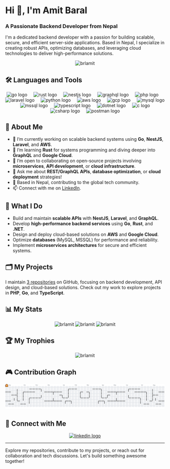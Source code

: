 # Hi 👋, I'm Amit Baral

### A Passionate Backend Developer from Nepal

I'm a dedicated backend developer with a passion for building scalable, secure, and efficient server-side applications. Based in Nepal, I specialize in creating robust APIs, optimizing databases, and leveraging cloud technologies to deliver high-performance solutions.

<p align="center">
  <img src="https://komarev.com/ghpvc/?username=brlamit&label=Profile%20views&color=0e75b6&style=flat" alt="brlamit" />
</p>

## 🛠️ Languages and Tools

<div align="center">
  <img src="https://skillicons.dev/icons?i=go" height="40" alt="go logo" />
  <img width="12" />
  <img src="https://skillicons.dev/icons?i=rust" height="40" alt="rust logo" />
  <img width="12" />
  <img src="https://skillicons.dev/icons?i=nestjs" height="40" alt="nestjs logo" />
  <img width="12" />
  <img src="https://skillicons.dev/icons?i=graphql" height="40" alt="graphql logo" />
  <img width="12" />
  <img src="https://skillicons.dev/icons?i=php" height="40" alt="php logo" />
  <img width="12" />
  <img src="https://skillicons.dev/icons?i=laravel" height="40" alt="laravel logo" />
  <img width="12" />
  <img src="https://skillicons.dev/icons?i=python" height="40" alt="python logo" />
  <img width="12" />
  <img src="https://skillicons.dev/icons?i=aws" height="40" alt="aws logo" />
  <img width="12" />
  <img src="https://skillicons.dev/icons?i=gcp" height="40" alt="gcp logo" />
  <img width="12" />
  <img src="https://skillicons.dev/icons?i=mysql" height="40" alt="mysql logo" />
  <img width="12" />
  <img src="https://skillicons.dev/icons?i=mssql" height="40" alt="mssql logo" />
  <img width="12" />
  <img src="https://skillicons.dev/icons?i=typescript" height="40" alt="typescript logo" />
  <img width="12" />
  <img src="https://skillicons.dev/icons?i=dotnet" height="40" alt="dotnet logo" />
  <img width="12" />
  <img src="https://skillicons.dev/icons?i=c" height="40" alt="c logo" />
  <img width="12" />
  <img src="https://skillicons.dev/icons?i=csharp" height="40" alt="csharp logo" />
  <img width="12" />
  <img src="https://skillicons.dev/icons?i=postman" height="40" alt="postman logo" />
</div>

## 🌟 About Me

- 🔭 I’m currently working on scalable backend systems using **Go**, **NestJS**, **Laravel**, and **AWS**.
- 🌱 I’m learning **Rust** for systems programming and diving deeper into **GraphQL** and **Google Cloud**.
- 👯 I’m open to collaborating on open-source projects involving **microservices**, **API development**, or **cloud infrastructure**.
- 💬 Ask me about **REST/GraphQL APIs**, **database optimization**, or **cloud deployment** strategies!
- 📍 Based in Nepal, contributing to the global tech community.
- 📫 Connect with me on [LinkedIn](https://www.linkedin.com/in/amit-baral-016ab220a/).

## 🚀 What I Do

- Build and maintain **scalable APIs** with **NestJS**, **Laravel**, and **GraphQL**.
- Develop **high-performance backend services** using **Go**, **Rust**, and **.NET**.
- Design and deploy cloud-based solutions on **AWS** and **Google Cloud**.
- Optimize **databases** (MySQL, MSSQL) for performance and reliability.
- Implement **microservices architectures** for secure and efficient systems.

## 🗂️ My Projects

I maintain [3 repositories](https://github.com/brlamit?tab=repositories) on GitHub, focusing on backend development, API design, and cloud-based solutions. Check out my work to explore projects in **PHP**, **Go**, and **TypeScript**.

## 📊 My Stats

<div align="center">
  <img src="https://github-readme-stats.vercel.app/api?username=brlamit&show_icons=true&locale=en&theme=dracula" alt="brlamit" height="150" />
  <img src="https://github-readme-streak-stats.herokuapp.com/?user=brlamit&theme=dracula" alt="brlamit" height="150" />
  <img src="https://github-readme-stats.vercel.app/api/top-langs?username=brlamit&show_icons=true&locale=en&layout=compact&theme=dracula" alt="brlamit" height="150" />
</div>

## 🏆 My Trophies

<div align="center">
  <img src="https://github-profile-trophy.vercel.app/?username=brlamit&theme=dracula&column=-1&row=1&margin-w=8&margin-h=8&no-bg=false&no-frame=false" alt="brlamit" height="150" />
</div>

## 🎮 Contribution Graph

<picture>
  <source media="(prefers-color-scheme: dark)" srcset="https://raw.githubusercontent.com/brlamit/brlamit/output/pacman-contribution-graph-dark.svg">
  <source media="(prefers-color-scheme: light)" srcset="https://raw.githubusercontent.com/brlamit/brlamit/output/pacman-contribution-graph.svg">
  <img alt="pacman contribution graph" src="https://raw.githubusercontent.com/brlamit/brlamit/output/pacman-contribution-graph.svg">
</picture>

## 📱 Connect with Me

<div align="center">
  <a href="https://www.linkedin.com/in/amit-baral-016ab220a/"><img src="https://img.shields.io/static/v1?message=LinkedIn&logo=linkedin&label=&color=0077B5&logoColor=white&labelColor=&style=for-the-badge" height="25" alt="linkedin logo" /></a>
  <!-- <a href="https://twitter.com/your-profile"><img src="https://img.shields.io/static/v1?message=Twitter&logo=twitter&label=&color=1DA1F2&logoColor=white&labelColor=&style=for-the-badge" height="25" alt="twitter logo" /></a>
  <a href="https://discord.com/users/your-profile"><img src="https://img.shields.io/static/v1?message=Discord&logo=discord&label=&color=7289DA&logoColor=white&labelColor=&style=for-the-badge" height="25" alt="discord logo" /></a>
  <a href="https://www.twitch.tv/your-profile"><img src="https://img.shields.io/static/v1?message=Twitch&logo=twitch&label=&color=9146FF&logoColor=white&labelColor=&style=for-the-badge" height="25" alt="twitch logo" /></a>
  <a href="https://dev.to/your-profile"><img src="https://img.shields.io/static/v1?message=dev.to&logo=dev.to&label=&color=0A0A0A&logoColor=white&labelColor=&style=for-the-badge" height="25" alt="devto logo" /></a> -->
</div>

---

Explore my repositories, contribute to my projects, or reach out for collaboration and tech discussions. Let's build something awesome together!

